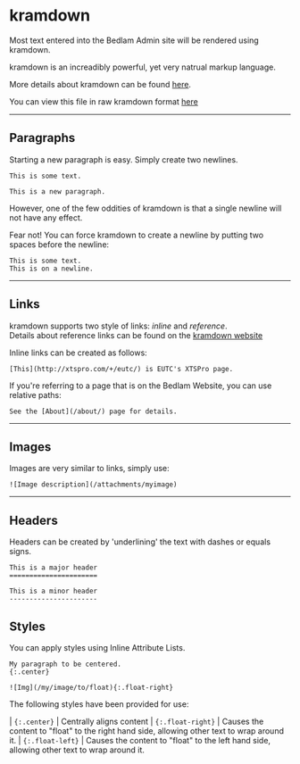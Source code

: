 kramdown
========

Most text entered into the Bedlam Admin site will be rendered using kramdown.

kramdown is an increadibly powerful, yet very natrual markup language.

More details about kramdown can be found [here](http://kramdown.rubyforge.org/syntax.html#links-and-images).

You can view this file in raw kramdown format [here](kramdown.txt)

---------------------------------------------------------

Paragraphs
----------

Starting a new paragraph is easy. Simply create two newlines.

    This is some text.

    This is a new paragraph.

However, one of the few oddities of kramdown is that a single newline will not have any effect.

Fear not! You can force kramdown to create a newline by putting two spaces before the newline:

    This is some text.  
    This is on a newline.

---------------------------------------------------------

Links
-----

kramdown supports two style of links: *inline* and *reference*.  
Details about reference links can be found on the [kramdown website](http://kramdown.rubyforge.org/syntax.html#links-and-images)

Inline links can be created as follows:

    [This](http://xtspro.com/+/eutc/) is EUTC's XTSPro page.

If you're referring to a page that is on the Bedlam Website, you can use
relative paths:

    See the [About](/about/) page for details.

---------------------------------------------------------

Images
------

Images are very similar to links, simply use:

    ![Image description](/attachments/myimage)

---------------------------------------------------------

Headers
-------

Headers can be created by 'underlining' the text with dashes or equals signs.

    This is a major header
    ======================

    This is a minor header
    ----------------------

Styles
------

You can apply styles using Inline Attribute Lists.

    My paragraph to be centered.
    {:.center}

    ![Img](/my/image/to/float){:.float-right}

The following styles have been provided for use:

| `{:.center}`      | Centrally aligns content
| `{:.float-right}` | Causes the content to "float" to the right hand side, allowing other text to wrap around it.
| `{:.float-left}`  | Causes the content to "float" to the left hand side, allowing other text to wrap around it.